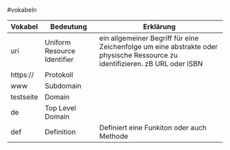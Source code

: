 #vokabeln 

| Vokabel   | Bedeutung                   | Erklärung                                                                                                                    |
| --------- | --------------------------- | ---------------------------------------------------------------------------------------------------------------------------- |
| uri       | Uniform Resource Identifier | ein allgemeiner Begriff für eine Zeichenfolge um eine abstrakte oder physische Ressource zu identifizieren. zB URL oder ISBN |
| https://  | Protokoll                   |                                                                                                                              |
| www       | Subdomain                   |                                                                                                                              |
| testseite | Domain                      |                                                                                                                              |
| de        | Top Level Domain            |                                                                                                                              |
| def       | Definition                  | Definiert eine Funkiton oder auch Methode                                                                                    |



